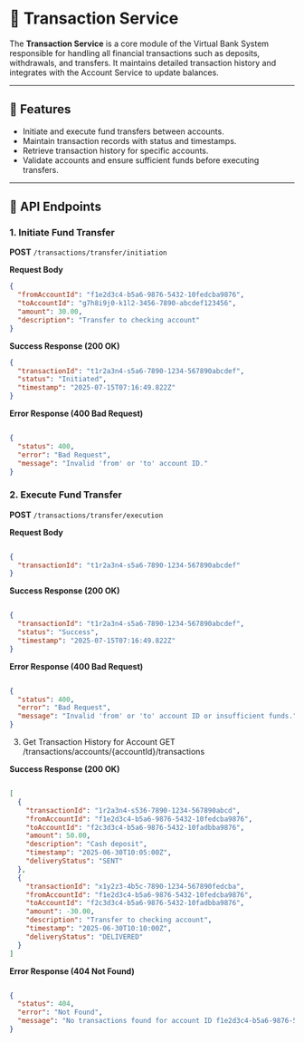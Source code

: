 # 💸 Transaction Service  

The **Transaction Service** is a core module of the Virtual Bank System responsible for handling all financial transactions such as deposits, withdrawals, and transfers. It maintains detailed transaction history and integrates with the Account Service to update balances.  

---

## 🚀 Features  

- Initiate and execute fund transfers between accounts.  
- Maintain transaction records with status and timestamps.  
- Retrieve transaction history for specific accounts.  
- Validate accounts and ensure sufficient funds before executing transfers.  

---

## 📌 API Endpoints 

### 1. Initiate Fund Transfer  
**POST** `/transactions/transfer/initiation`  

**Request Body**  
```json
{
  "fromAccountId": "f1e2d3c4-b5a6-9876-5432-10fedcba9876",
  "toAccountId": "g7h8i9j0-k1l2-3456-7890-abcdef123456",
  "amount": 30.00,
  "description": "Transfer to checking account"
}
```
**Success Response (200 OK)**

```json
{
  "transactionId": "t1r2a3n4-s5a6-7890-1234-567890abcdef",
  "status": "Initiated",
  "timestamp": "2025-07-15T07:16:49.822Z"
}
```
**Error Response (400 Bad Request)**

```json

{
  "status": 400,
  "error": "Bad Request",
  "message": "Invalid 'from' or 'to' account ID."
}
```
### 2. Execute Fund Transfer
**POST** `/transactions/transfer/execution`

**Request Body**

```json

{
  "transactionId": "t1r2a3n4-s5a6-7890-1234-567890abcdef"
}
```
**Success Response (200 OK)**

```json

{
  "transactionId": "t1r2a3n4-s5a6-7890-1234-567890abcdef",
  "status": "Success",
  "timestamp": "2025-07-15T07:16:49.822Z"
}
```
**Error Response (400 Bad Request)**

```json

{
  "status": 400,
  "error": "Bad Request",
  "message": "Invalid 'from' or 'to' account ID or insufficient funds."
}
```
3. Get Transaction History for Account
GET /transactions/accounts/{accountId}/transactions

**Success Response (200 OK)**

```json

[
  {
    "transactionId": "1r2a3n4-s536-7890-1234-567890abcd",
    "fromAccountId": "f1e2d3c4-b5a6-9876-5432-10fedcba9876",
    "toAccountId": "f2c3d3c4-b5a6-9876-5432-10fadbba9876",
    "amount": 50.00,
    "description": "Cash deposit",
    "timestamp": "2025-06-30T10:05:00Z",
    "deliveryStatus": "SENT"
  },
  {
    "transactionId": "x1y2z3-4b5c-7890-1234-567890fedcba",
    "fromAccountId": "f1e2d3c4-b5a6-9876-5432-10fedcba9876",
    "toAccountId": "f2c3d3c4-b5a6-9876-5432-10fadbba9876",
    "amount": -30.00,
    "description": "Transfer to checking account",
    "timestamp": "2025-06-30T10:10:00Z",
    "deliveryStatus": "DELIVERED"
  }
]
```
**Error Response (404 Not Found)**

```json

{
  "status": 404,
  "error": "Not Found",
  "message": "No transactions found for account ID f1e2d3c4-b5a6-9876-5432-10fedcba9876."
}
```
